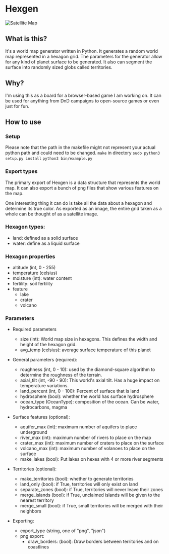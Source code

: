 # Hexgen

![Satellite Map](http://i.imgur.com/ekkaWgkl.png)

## What is this?
It's a world map generator written in Python. It generates a random world map represented in a hexagon grid. The parameters for the generator allow for any kind of planet surface to be generated. It also can segment the surface into randomly sized globs called territories.

## Why?
I'm using this as a board for a browser-based game I am working on. It can be used for anything from DnD campaigns to open-source games or even just for fun.


## How to use

### Setup
Please note that the path in the makefile might not represent your actual python path and could need to be changed.
```make``` in directory
```sudo python3 setup.py install```
```python3 bin/example.py```


### Export types
The primary export of Hexgen is a data structure that represents the world map. It can also export a bunch of png files that show various features on the map.

One interesting thing it can do is take all the data about a hexagon and determine its true color. As exported as an image, the entire grid taken as a whole can be thought of as a satellite image.

### Hexagon types:
- land: defined as a solid surface
- water: define as a liquid surface

### Hexagon properties
- altitude (int, 0 - 255)
- temperature (celsius)
- moisture (int): water content
- fertility: soil fertility
- feature
    - lake
    - crater
    - volcano


### Parameters
- Required parameters
    - size (int): World map size in hexagons. This defines the width and height of the hexagon grid.
    - avg_temp (celsius): average surface temperature of this planet
- General parameters (required):
    - roughness (int, 0 - 10): used by the diamond-square algorithm to determine the roughness of the terrain.
    - axial_tilt (int, -90 - 90): This world's axial tilt. Has a huge impact on temperature variations.
    - land_percent (int, 0 - 100): Percent of surface that is land
    - hydrosphere (bool): whether the world has surface hydrosphere
    - ocean_type (OceanType): composition of the ocean. Can be water, hydrocarbons, magma

- Surface features (optional):
    - aquifer_max (int): maximum number of aquifers to place underground
    - river_max (int): maximum number of rivers to place on the map
    - crater_max (int): maximum number of craters to place on the surface
    - volcano_max (int): maximum number of volanoes to place on the surface
    - make_lakes (bool): Put lakes on hexes with 4 or more river segments

- Territories (optional):
    - make_territories (bool): whether to generate territories
    - land_only (bool): if True, territories will only exist on land
    - separate_zones (bool): if True, territories will never leave their zones
    - merge_islands (bool): if True, unclaimed islands will be given to the nearest territory
    - merge_small (bool): if True, small territories will be merged with their neighbors

- Exporting:
    - export_type (string, one of "png", "json")
    - png export:
        - draw_borders: (bool): Draw borders between territories and on coastlines
